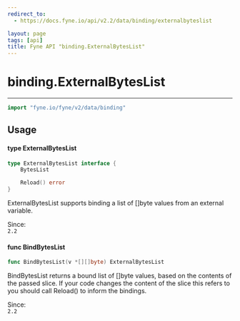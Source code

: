 ```yaml
---
redirect_to:
  - https://docs.fyne.io/api/v2.2/data/binding/externalbyteslist

layout: page
tags: [api]
title: Fyne API "binding.ExternalBytesList"
---
```



# binding.ExternalBytesList
---
```go
import "fyne.io/fyne/v2/data/binding"
```

## Usage

#### type ExternalBytesList

```go
type ExternalBytesList interface {
	BytesList

	Reload() error
}
```

ExternalBytesList supports binding a list of []byte values from an external variable.


<div class="since">Since: <code>
2.2</code></div>

#### func  BindBytesList

```go
func BindBytesList(v *[][]byte) ExternalBytesList
```
BindBytesList returns a bound list of []byte values, based on the contents of the passed slice. If your code changes the content of the slice this refers to you should call Reload() to inform the bindings.


<div class="since">Since: <code>
2.2</code></div>
